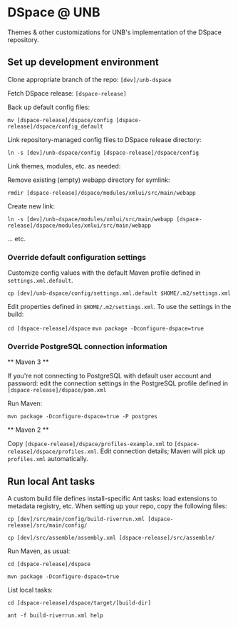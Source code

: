# DSpace @ UNB

Themes & other customizations for UNB's implementation of the DSpace repository.

## Set up development environment

Clone appropriate branch of the repo: `[dev]/unb-dspace`

Fetch DSpace release: `[dspace-release]`

Back up default config files:

`mv [dspace-release]/dspace/config [dspace-release]/dspace/config_default` 

Link repository-managed config files to DSpace release directory:

`ln -s [dev]/unb-dspace/config [dspace-release]/dspace/config`

Link themes, modules, etc. as needed:

Remove existing (empty) webapp directory for symlink:

`rmdir [dspace-release]/dspace/modules/xmlui/src/main/webapp`

Create new link:

`ln -s [dev]/unb-dspace/modules/xmlui/src/main/webapp [dspace-release]/dspace/modules/xmlui/src/main/webapp`

... etc.

### Override default configuration settings

Customize config values with the default Maven profile defined in `settings.xml.default`.  

`cp [dev]/unb-dspace/config/settings.xml.default $HOME/.m2/settings.xml`

Edit properties defined in `$HOME/.m2/settings.xml`.  To use the settings in the build:

`cd [dspace-release]/dspace`
`mvn package -Dconfigure-dspace=true`

### Override PostgreSQL connection information

** Maven 3 **

If you're not connecting to PostgreSQL with default user account and password: edit the connection settings in the PostgreSQL profile defined in `[dspace-release]/dspace/pom.xml`

Run Maven:

`mvn package -Dconfigure-dspace=true -P postgres`

** Maven 2 **

Copy `[dspace-release]/dspace/profiles-example.xml` to `[dspace-release]/dspace/profiles.xml`.  Edit connection details; Maven will pick up `profiles.xml` automatically.

## Run local Ant tasks

A custom build file defines install-specific Ant tasks: load extensions to metadata registry, etc.  When setting up your repo, copy the following files:

`cp [dev]/src/main/config/build-riverrun.xml [dspace-release]/src/main/config/`

`cp [dev]/src/assemble/assembly.xml [dspace-release]/src/assemble/`

Run Maven, as usual:

`cd [dspace-release]/dspace`

`mvn package -Dconfigure-dspace=true`

List local tasks:

`cd [dspace-release]/dspace/target/[build-dir]`

`ant -f build-riverrun.xml help`

